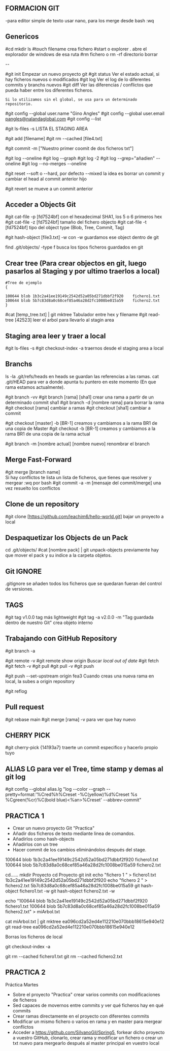 ## FORMACION GIT

-para editor simple de texto usar nano, para los merge desde bash :wq

## Genericos

#cd mkdir ls
#touch filename         	      			crea fichero
#start o explorer .         	            abre el explorador de windows de esa ruta
#rm fichero 	o 		rm -rf directorio	borrar

--

#git init 							Empezar un nuevo proyecto git
#git status							Ver el estado actual, si hay ficheros nuevos o modificados
#git log 							Ver el log de lo diferentes commits y branchs nuevos
#git diff 							Ver las diferencias / conflictos que pueda haber entre los diferentes ficheros.

	Si lo utilizamos sin el global, se usa para un determinado repositorio.
#git config --global user.name "Gino Angles"
#git config --global user.email pangles@nalandaglobal.com
#git config --list

#git ls-files -s  				LISTA EL STAGING AREA

#git add [filename]
#git rm --cached [file4.txt]

#git commit -m ["Nuestro primer coomit de dos ficheros txt"]

#git log --oneline
#git log --graph
#git log -2
#git log --grep="añadien" --oneline
#git log --no-merges --oneline

#git reset --soft o --hard, por defecto --mixed   					la idea es borrar un commit y cambiar el head al commit anterior hijo

#git revert 														se mueve a un commit anterior

## Acceder a Objects Git

#git cat-file -p [fd7524bf]			con el hexadecimal SHA1, los 5 o 6 primeros hex
#git cat-file -z [fd7524bf]			tamaño del fichero objecto
#git cat-file -t [fd7524bf]			tipo del object type (Blob, Tree, Commit, Tag)

#git hash-object [file3.txt] -w 		con -w guardamos ese object dentro de git

find .git/objects/ -type f 			busca los tipos ficheros guardados en git

## Crear tree (Para crear objectos en git, luego pasarlos al Staging y por ultimo traerlos a local)
	#Tree de ejemplo
	{

	100644 blob 1b3c2a41ee19149c2542d52a05bd271dbbf2f920	fichero1.txt
	100644 blob 5b7c83d8a0c68cef85a46a28d2fc1008be015a59	fichero2.txt
	}
#cat [temp_tree.txt] | git mktree 		Tabulador entre hex y filename
#git read-tree [42523]					leer el arbol para llevarlo al stagin area

## Staging area leer y traer a local

#git ls-files -s
#git checkout-index -a 				traernos desde el staging area a local

## Branchs
ls -la .git/refs/heads 				en heads se guardan las referencias a las ramas.
cat .git/HEAD 						para ver a donde apunta tu puntero en este momento (En que rama estamos actualmente).

#git branch -vv
#git branch [rama] [sha1] 			crear una rama a partir de un determinado commit sha1
#git branch -d [nombre rama]		para borrar la rama
#git checkout [rama]				cambiar a ramas
#git checkout [sha1]				cambiar a commit

#git checkout [master] -b [BR-1] 		creamos y cambiamos a la rama BR1 de una copia de Master
#git checkout -b [BR-1] 				creamos y cambiamos a la rama BR1 de una copia de la rama actual

#git branch -m [nombre actual] [nombre nuevo] 				renombrar el branch

## Merge Fast-Forward

#git merge [branch name]     							
	Si hay conflictos te lista un lista de ficheros, que tienes que resolver y mergear                 :wq    por bash
#git commit -a -m [mensaje del commit/merge] 														una vez resuelto los conflictos

## Clone de un repository

#git clone [https://github.com/leachim6/hello-world.git] 			bajar un proyecto a local

## Despaquetizar los Objects de un Pack 
cd .git/objects/
#cat [nombre pack] | git unpack-objects   			previamente hay que mover el pack y su indice a la carpeta objetos.

## Git IGNORE

.gitignore 										 se añaden todos los ficheros que se quedaran fueran del control de versiones.

## TAGS

#git tag v1.0.0 																	tag más lightweight
#git tag -a v2.0.0 -m "Tag guardada dentro de nuestro Git" 						crea objeto interno

## Trabajando con GitHub Repository

#git branch -a

#git remote -v
#git remote show origin 					Buscar *local out of date*
#git fetch
#git fetch -v
#git pull
#git pull -v
#git push

#git push --set-upstream origin fea3 			Cuando creas una nueva rama en local, la subes a origin repository

#git reflog

## Pull request

#git rebase main
#git merge [rama] -v  					para ver que hay nuevo

## CHERRY PICK

#git cherry-pick {14193a7}    			traerte un commit especifico y hacerlo propio tuyo

## ALIAS LG para ver el Tree, time stamp y demas al git log

#git config --global alias.lg "log --color --graph --pretty=format:'%Cred%h%Creset -%C(yellow)%d%Creset %s %Cgreen(%cr)%C(bold blue)<%an>%Creset' --abbrev-commit"




## PRACTICA 1
- Crear un nuevo proyecto Git "Practica"
- Añadir dos ficheros de texto mediante linea de comandos.
- Añadirlos como hash-objects
- Añadirlos con un tree 
- Hacer commit de los cambios eliminándolos después del stage.


100644 blob 1b3c2a41ee19149c2542d52a05bd271dbbf2f920	fichero1.txt
100644 blob 5b7c83d8a0c68cef85a46a28d2fc1008be015a59	fichero2.txt


cd......
mkdir Proyecto
cd Proyecto
git init
echo "fichero 1 " > fichero1.txt     				1b3c2a41ee19149c2542d52a05bd271dbbf2f920
echo "fichero 2 " > fichero2.txt 					5b7c83d8a0c68cef85a46a28d2fc1008be015a59
git hash-object fichero1.txt -w
git hash-object fichero2.txt -w

echo "100644 blob 1b3c2a41ee19149c2542d52a05bd271dbbf2f920	fichero1.txt
100644 blob 5b7c83d8a0c68cef85a46a28d2fc1008be015a59	fichero2.txt" > miArbol.txt

cat miArbol.txt | git mktree   						ea096cd2a52ed4e112210e070bbb18615e940e12
git read-tree ea096cd2a52ed4e112210e070bbb18615e940e12

Borras los ficheros de local

git checkout-index -a

git rm --cached fichero1.txt
git rm --cached fichero2.txt

## PRACTICA 2
Práctica Martes
- Sobre el proyecto "Practica" crear varios commits con modificaciones de ficheros
- Sed capaces de movernos entre commits y ver qué ficheros hay en qué commits
- Crear ramas directamente en el proyecto con diferentes commits
- Modificar un mismo fichero o varios en rama y en master para mergear conflictos
- Acceder a https://github.com/SilvanoGil/Spring5, forkear dicho proyecto a vuestro
GitHub, clonarlo, crear rama y modificar un fichero o crear un txt nuevo para 
mergearlo después al master principal en vuestro local